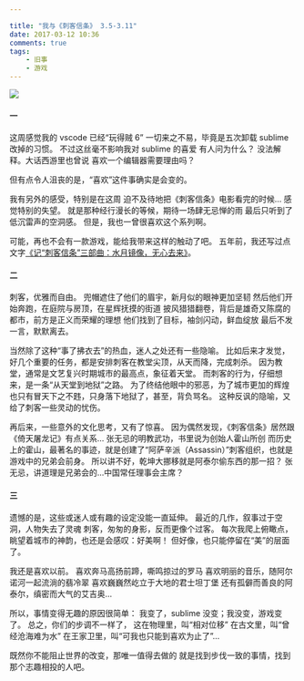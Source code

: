 ```yaml
---

title: "我与《刺客信条》 3.5-3.11"
date: 2017-03-12 10:36
comments: true
tags: 
	- 旧事
	- 游戏
---
```


![](/assets/blogImg/diary-21.jpg)

#### 一

这周感觉我的 vscode 已经“玩得贼 6”
一切来之不易，毕竟是五次卸载 sublime 改掉的习惯。
不过这丝毫不影响我对 sublime 的喜爱
有人问为什么？
没法解释。大话西游里也曾说
喜欢一个编辑器需要理由吗？

但有点令人沮丧的是，“喜欢”这件事确实是会变的。

我有另外的感受，特别是在这周
迫不及待地把《刺客信条》电影看完的时候…
感觉特别的失望。
就是那种经行漫长的等候，期待一场肆无忌惮的雨
最后只听到了低沉雷声的空洞感。
但是，我也一曾很喜欢这个系列啊。

可能，再也不会有一款游戏，能给我带来这样的触动了吧。
五年前，我还写过点文字[《记“刺客信条”三部曲：水月镜像，无心去来》](//litten.me/2012/12/18/assassins-creed/)。

<!-- more -->

#### 二

刺客，优雅而自由。
兜帽遮住了他们的眉宇，新月似的眼神更加坚韧
然后他们开始奔跑，在庭院与房顶，在星辉抚摸的街道
披风猎猎翻卷，背后是雄奇又陈腐的都市，前方是正义而荣耀的理想
他们找到了目标，袖剑闪动，鲜血绽放
最后不发一言，默默离去。

当然除了这种“事了拂衣去”的热血，迷人之处还有一些隐喻。
比如后来才发觉，好几个重要的任务，都是安排刺客在教堂尖顶，从天而降，完成刺杀。
因为教堂，通常是文艺复兴时期城市的最高点，象征着天堂。
而刺客的行为，仔细想来，是一条“从天堂到地狱”之路。
为了终结他眼中的邪恶，为了城市更加的辉煌
也只有冒天下之不韪，只身落下地狱了，甚至，背负骂名。
这种反讽的隐喻，又给了刺客一些灵动的忧伤。

再后来，一些意外的文化思考，又有了惊喜。
因为偶然发现，《刺客信条》居然跟《倚天屠龙记》有点关系…
张无忌的明教武功，书里说为创始人霍山所创
而历史上的霍山，最著名的事迹，就是创建了“阿萨辛派（Assassin）”刺客组织，也就是游戏中的兄弟会前身。
所以讲不好，乾坤大挪移就是阿泰尔偷东西的那一招？
张无忌，讲道理是兄弟会的…中国常任理事会主席？

#### 三

遗憾的是，这些或迷人或有趣的设定没能一直延伸。
最近的几作，叙事过于空洞，人物失去了灵魂
刺客，匆匆的身影，反而更像个过客。
每次我爬上俯瞰点，眺望着城市的神韵，也还是会感叹：好美啊！
但好像，也只能停留在“美”的层面了。

我还是喜欢以前。
喜欢奔马高扬前蹄，嘶鸣掠过的罗马
喜欢明丽的音乐，随阿尔诺河一起流淌的翡冷翠
喜欢巍巍然屹立于大地的君士坦丁堡
还有孤僻而善良的阿泰尔，缜密而大气的艾吉奥…

所以，事情变得无趣的原因很简单：
我变了，sublime 没变；我没变，游戏变了。
总之，你们的步调不一样了，
这在物理里，叫“相对位移”
在古文里，叫“曾经沧海难为水”
在王家卫里，叫“可我也只能到喜欢为止了”…

既然你不能阻止世界的改变，那唯一值得去做的
就是找到步伐一致的事情，找到那个志趣相投的人吧。

